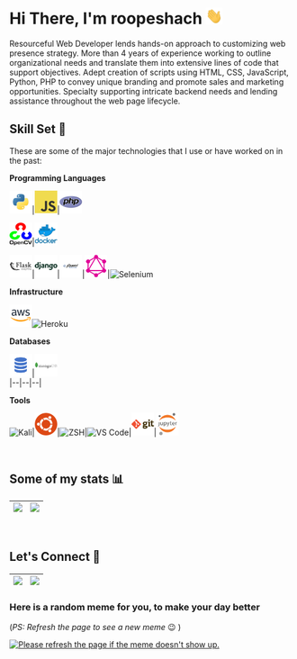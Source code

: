 
<h1>Hi There, I'm roopeshach <img  src="https://raw.githubusercontent.com/ABSphreak/ABSphreak/master/gifs/Hi.gif" width="30px"></h1>

Resourceful Web Developer lends hands-on approach to customizing web presence strategy. More than 4 years of experience working to outline organizational needs and translate them into extensive lines of code that support objectives. Adept creation of scripts using HTML, CSS, JavaScript, Python, PHP to convey unique branding and promote sales and marketing opportunities. Specialty supporting intricate backend needs and lending assistance throughout the web page lifecycle.

## Skill Set :muscle:

These are some of the major technologies that I use or have worked on in the past:

**Programming Languages**

<img title="Python" alt="Python" width="40px" src="https://raw.githubusercontent.com/github/explore/master/topics/python/python.png" />|<img alt="JS" title="JavaScript" width="40px" src="https://raw.githubusercontent.com/github/explore/master/topics/javascript/javascript.png">|<img title="PHP" alt="PHP" width="40px" src="https://raw.githubusercontent.com/github/explore/master/topics/php/php.png">


<img title="OpenCV" alt="OpenCV" width="40px" src="https://raw.githubusercontent.com/github/explore/master/topics/opencv/opencv.png">|<img title="Docker" alt="Docker" width="40px" src="https://raw.githubusercontent.com/github/explore/master/topics/docker/docker.png">

<img title="Flask" alt="Flask" width="40px" src="https://raw.githubusercontent.com/github/explore/master/topics/flask/flask.png">|<img title="Django" alt="Django" width="40px" src="https://raw.githubusercontent.com/github/explore/master/topics/django/django.png">|<img title="jQuery" alt="jQuery" width="40px" src="https://raw.githubusercontent.com/github/explore/master/topics/jquery/jquery.png">|<img title="GrahpQL" alt="GraphQL" width="40px" src="https://raw.githubusercontent.com/github/explore/master/topics/graphql/graphql.png">|<img title="Selenium" alt="Selenium" width="40px" src="https://img.icons8.com/color/48/000000/selenium-test-automation.png">

**Infrastructure**

<img title="AWS" alt="AWS" width="40px" src="https://raw.githubusercontent.com/github/explore/main/topics/aws/aws.png"><img title="Heroku" alt="Heroku" width="40px" src="https://img.icons8.com/color/48/000000/heroku.png">


**Databases**

<img title="SQL" alt="SQL" width="40px" src="https://raw.githubusercontent.com/github/explore/master/topics/sql/sql.png">|<img title="MongoDB" alt="MongoDB" width="40px" src="https://raw.githubusercontent.com/github/explore/master/topics/mongodb/mongodb.png"> <br>
|--|--|--|

**Tools**

<img title="Kali" alt="Kali" width="40px" src="https://raw.githubusercontent.com/github/explore/master/topics/kali/kali.png">|<img title="Ubuntu" alt="Ubuntu" width="40px" src="https://raw.githubusercontent.com/github/explore/master/topics/ubuntu/ubuntu.png">|<img title="ZSH" alt="ZSH" width="40px" src="https://s3.amazonaws.com/ohmyzsh/oh-my-zsh-logo.png">|<img title="VS Code" alt="VS Code" width="40px" src="https://img.icons8.com/fluent/48/000000/visual-studio-code-2019.png">|<img title="git" alt="git" width="40px" src="https://raw.githubusercontent.com/github/explore/master/topics/git/git.png">|<img title="Jupyter Notebook" alt="Jupyter" width="40px" src="https://raw.githubusercontent.com/github/explore/master/topics/jupyter-notebook/jupyter-notebook.png">

<br>

## Some of my stats :bar_chart:

<img src="https://github-readme-stats.vercel.app/api?username=roopesh&show_icons=true&theme=radical&include_all_commits=true">|<a href="https://stackoverflow.com/users/story/5679285"><img src="https://scontent.fpkr1-1.fna.fbcdn.net/v/t39.30808-6/298470215_419074296868697_3796808052462590773_n.jpg?_nc_cat=111&ccb=1-7&_nc_sid=09cbfe&_nc_eui2=AeE1jP_7mTqrH4V5Sw5ftmY94uUBQYbQdDLi5QFBhtB0Mu2CMHJZbrYL1Av-z3PPdLcfSBAnxGoqZWvadFt10ZCZ&_nc_ohc=0a594iNoh0EAX-2_sLw&_nc_ht=scontent.fpkr1-1.fna&oh=00_AfBUF0bsCZU-Qo-iTdOCkc1TPMNiX5yH2gzdqD_x01Jr0w&oe=637288EC" height="250"></a>
|--|--|

<br>

## Let's Connect :handshake:

<a href="[https://www.linkedin.com/in/tusharmit/](https://www.linkedin.com/in/roopesh-acharya-b5a987228/)"><img src="https://cdn2.iconfinder.com/data/icons/social-media-2285/512/1_Linkedin_unofficial_colored_svg-128.png" width="40"></a>|<a href="https://www.facebook.com/roopeshach.rupesh/"><img src="https://www.vectorlogo.zone/logos/facebook/facebook-icon.svg" width="40"></a>
|--|--|

### Here is a random meme for you, to make your day better
(*PS: Refresh the page to see a new meme* :wink: )

<a href="https://github.com/techytushar/random-memer"><img src='https://random-memer.herokuapp.com/' title="Meme" alt="Please refresh the page if the meme doesn't show up." height="400"></a>
